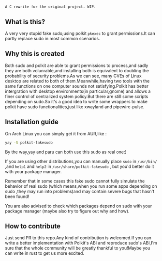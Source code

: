 #
```
A C rewrite for the original project. WIP.  
```
## What is this?

A very very stupid fake sudo,using polkit `pkexec` to grant permissions.It can partly replace sudo in most common scenarios.

## Why this is created

Both sudo and polkit are able to grant permissions to process,and sadly they  are both volunrable,and installing both is equivalent to doubling the probability of security problems.As we can see, many CVEs of Linux desktop are related to both of them.Meanwhile,having two tools with the same functions on one computer sounds not satisfying.Polkit has better intergration with desktop environments(in particular,gnome) and allows a finer control of centralized system policy.But there are still some scripts depending on sudo.So it's a good idea to write some wrappers to make polkit have sudo functionalities,just like xwayland and pipewire-pulse.

## Installation guide

On Arch Linux you can simply get it from AUR,like :

```bash
yay -S polkit-fakesudo
```

By the way,yay and paru can both use this sudo as real one:)

If you are using other distributions,you can manually place `sudo` in `/usr/bin/` ,and `help1` and `help2` in `/usr/share/polkit-fakesudo` , but you'd better do it with your package manager.

Remember that in some cases this fake sudo cannot fully simulate the behavior of real sudo (which means,when you run some apps depending on sudo ,they may run into problems)and may contain severe bugs that hasn't been found!

You are also advised to check which packages depend on sudo with your package manager (maybe also try to figure out why and how).

## How to contribute

Just send PR to this repo.Any kind of contribution is welcomed.If you can write a better implementation with Polkit's ABI and reproduce sudo's ABI,I'm sure that the whole community will be greatly thankful to you!Maybe you can write in rust to get us more excited.
